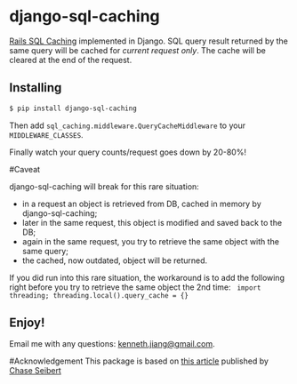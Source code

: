 django-sql-caching
==========================

[Rails SQL Caching](http://guides.rubyonrails.org/caching_with_rails.html#sql-caching) implemented in Django. SQL query result returned by the same query will be cached for *current request only*. The cache will be cleared at the end of the request.

## Installing

```bash
$ pip install django-sql-caching
```

Then add ```sql_caching.middleware.QueryCacheMiddleware``` to your ```MIDDLEWARE_CLASSES```.

Finally watch your query counts/request goes down by 20-80%!

#Caveat

django-sql-caching will break for this rare situation:
- in a request an object is retrieved from DB, cached in memory by django-sql-caching;
- later in the same request, this object is modified and saved back to the DB;
- again in the same request, you try to retrieve the same object with the same query;
- the cached, now outdated, object will be returned.

If you did run into this rare situation, the workaround is to add the following right before you try to retrieve the same object the 2nd time:
``` import threading; threading.local().query_cache = {}```

## Enjoy!

Email me with any questions: [kenneth.jiang@gmail.com](kenneth.jiang@gmail.com).

#Acknowledgement
This package is based on [this article](http://chase-seibert.github.io/blog/2013/01/17/caching-selects-per-request-django.html) published by [Chase Seibert](http://chase-seibert.github.io/blog/index.html) 
